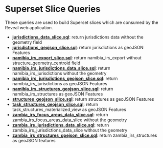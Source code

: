 # Superset Slice Queries

These queries are used to build Superset slices which are consumed by the Reveal web application.

- **[jurisdictions_data_slice.sql](jurisdictions_data_slice.sql)**: return jurisdictions data without the geometry field
- **[jurisdictions_geojson_slice.sql](jurisdictions_geojson_slice.sql)**: return jurisdictions as geoJSON Features
- **[namibia_irs_export_slice.sql](namibia_irs_export_slice.sql)**: return namibia_irs_export without structure_geometry_centroid field
- **[namibia_irs_jurisdictions_data_slice.sql](namibia_irs_jurisdictions_data_slice.sql)**: return namibia_irs_jurisdictions without the geometry
- **[namibia_irs_jurisdictions_geojson_slice.sql](namibia_irs_jurisdictions_geojson_slice.sql)**: return namibia_irs_jurisdictions as geoJSON Features
- **[namibia_irs_structures_geojson_slice.sql](namibia_irs_structures_geojson_slice.sql)**: return namibia_irs_structures as geoJSON Features
- **[structures_geojson_slice.sql](structures_geojson_slice.sql)**: return structures as geoJSON Features
- **[task_structures_geojson_slice.sql](task_structures_geojson_slice.sql)**: return task_structures_materialized_view as geoJSON Features
- **[zambia_irs_focus_areas_data_slice.sql](zambia_irs_focus_areas_data_slice.sql)**: return zambia_irs_focus_areas_data_slice without the geometry
- **[zambia_irs_jurisdictions_data_slice.sql](zambia_irs_focus_areas_data_slice.sql)**: return zambia_irs_jurisdictions_data_slice without the geometry
- **[zambia_irs_structures_goejson_slice.sql](zambia_irs_jurisdictions_data_slice.sql)**: return zambia_irs_structures as geoJSON features

